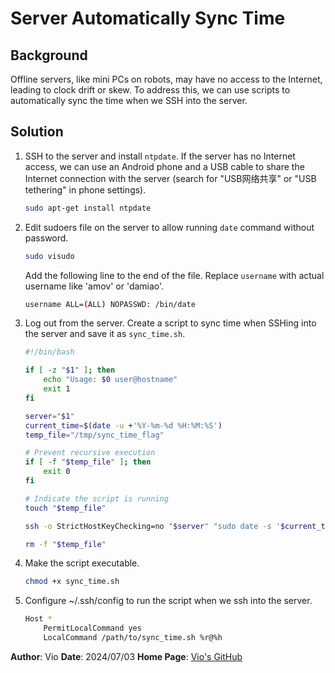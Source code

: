 # Server Automatically Sync Time

## Background

Offline servers, like mini PCs on robots, may have no access to the Internet, leading to clock drift or skew. To address this, we can use scripts to automatically sync the time when we SSH into the server.

## Solution

1. SSH to the server and install `ntpdate`. If the server has no Internet access, we can use an Android phone and a USB cable to share the Internet connection with the server (search for "USB网络共享" or "USB tethering" in phone settings).

    ```bash
    sudo apt-get install ntpdate
    ```

2. Edit sudoers file on the server to allow running `date` command without password.

    ```bash
    sudo visudo
    ```

    Add the following line to the end of the file. Replace `username` with actual username like 'amov' or 'damiao'.

    ```bash
    username ALL=(ALL) NOPASSWD: /bin/date
    ```

3. Log out from the server. Create a script to sync time when SSHing into the server and save it as `sync_time.sh`.

    ```bash
    #!/bin/bash

    if [ -z "$1" ]; then
        echo "Usage: $0 user@hostname"
        exit 1
    fi

    server="$1"
    current_time=$(date -u +'%Y-%m-%d %H:%M:%S')
    temp_file="/tmp/sync_time_flag"

    # Prevent recursive execution
    if [ -f "$temp_file" ]; then
        exit 0
    fi

    # Indicate the script is running
    touch "$temp_file"

    ssh -o StrictHostKeyChecking=no "$server" "sudo date -s '$current_time'"

    rm -f "$temp_file"
    ```

4. Make the script executable.

    ```bash
    chmod +x sync_time.sh
    ```

5. Configure ~/.ssh/config to run the script when we ssh into the server.

    ```bash
    Host *
        PermitLocalCommand yes
        LocalCommand /path/to/sync_time.sh %r@%h
    ```

**Author**: Vio
**Date**: 2024/07/03
**Home Page**: [Vio's GitHub](https://github.com/coolzz27)
